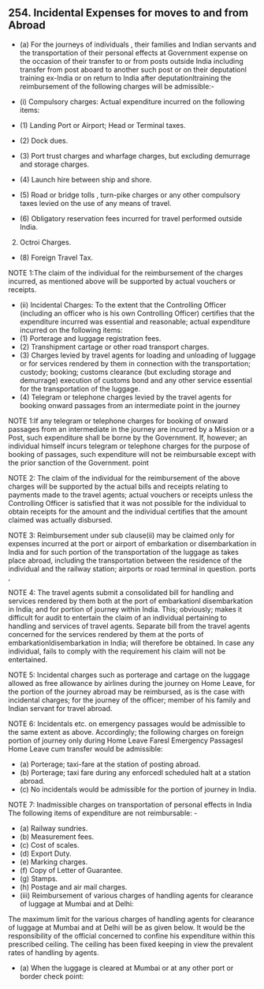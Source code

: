 ## 254. Incidental Expenses for moves to and from Abroad

- (a) For the journeys of individuals , their families and Indian servants and the transportation of their personal effects at Government expense on the occasion of their transfer to or from posts outside India including transfer from post aboard to another such post or on their deputationl training ex-India or on return to India after deputationltraining the reimbursement of the following charges will be admissible:-
- (i) Compulsory charges: Actual expenditure incurred on the following items:
- (1) Landing Port or Airport; Head or Terminal taxes.
- (2) Dock dues.
- (3) Port trust charges and wharfage charges, but excluding demurrage and storage charges.
- (4) Launch hire between ship and shore.
- (5) Road or bridge tolls , turn-pike charges or any other compulsory taxes levied on the use of any means of travel.

- (6)   Obligatory reservation fees incurred for travel performed outside India.
2. Octroi Charges.
- (8)   Foreign Travel Tax.

NOTE 1:The claim of the individual for the reimbursement of the charges incurred, as mentioned above will be supported by actual vouchers or receipts.

- (ii) Incidental Charges: To the extent that the Controlling Officer (including an officer who is his own Controlling Officer) certifies that the expenditure incurred was essential and reasonable; actual expenditure incurred on the following items:
- (1) Porterage and luggage registration fees.
- (2)   Transhipment cartage or other road transport charges.
- (3) Charges levied by travel agents for loading and unloading of luggage or for services rendered by them in connection with the transportation; custody; booking; customs clearance (but excluding storage and demurrage) execution of customs bond and any other service essential for the transportation of the luggage.
- (4)   Telegram or telephone charges levied by the travel agents for booking onward passages from an intermediate point in the journey

NOTE 1:If any telegram or telephone charges for booking of onward passages from an intermediate in the journey are incurred by a Mission or a Post, such expenditure shall be borne by the Government. If, however; an individual himself incurs telegram or telephone charges for the purpose of booking of passages, such expenditure will not be reimbursable except with the prior sanction of the Government. point

NOTE 2: The claim of the individual for the reimbursement of the above charges will be supported by the actual bills and receipts relating to payments made to the travel agents; actual vouchers or receipts unless the Controlling Officer is satisfied that it was not possible for the individual to obtain receipts for the amount and the individual certifies that the amount claimed was actually disbursed.

NOTE 3: Reimbursement under sub clause(ii) may be claimed only for expenses incurred at the port or airport of embarkation or disembarkation in India and for such portion of the transportation of the luggage as takes place abroad, including the transportation between the residence of the individual and the railway station; airports or road terminal in question. ports ,

NOTE 4: The travel agents submit a consolidated bill for handling and services rendered by them both at the port of embarkationl disembarkation in India; and for portion of journey within India. This; obviously; makes it difficult for audit to entertain the claim of an individual pertaining to handling and services of travel agents. Separate bill from the travel agents concerned for the services rendered by them at the ports of embarkationldisembarkation in India; will therefore be obtained. In case any individual, fails to comply with the requirement his claim will not be entertained.

NOTE 5: Incidental charges such as porterage and cartage on the luggage allowed as free allowance by airlines during the journey on Home Leave, for the portion of the journey abroad may be reimbursed, as is the case with incidental charges; for the journey of the officer; member of his family and Indian servant for travel abroad.

NOTE 6: Incidentals etc. on emergency passages would be admissible to the same extent as above. Accordingly; the following charges on foreign portion of journey only during Home Leave Faresl Emergency Passagesl Home Leave cum transfer would be admissible:

- (a) Porterage; taxi-fare at the station of posting abroad.
- (b) Porterage; taxi fare during any enforcedl scheduled halt at a station abroad.
- (c) No incidentals would be admissible for the portion of journey in India.

NOTE 7: Inadmissible charges on transportation of personal effects in India The following items of expenditure are not reimbursable: -

- (a) Railway sundries.
- (b) Measurement fees.
- (c) Cost of scales.
- (d) Export Duty.
- (e) Marking charges.
- (f)  Copy of Letter of Guarantee.
- (g)  Stamps.
- (h) Postage and air mail charges.
- (iii) Reimbursement of various charges of handling agents for clearance of luggage at Mumbai and at Delhi:

The maximum limit for the various charges of handling agents for clearance of luggage at Mumbai and at Delhi will be as given below. It would be the responsibility of the official concerned to confine his expenditure within this prescribed ceiling. The ceiling has been fixed keeping in view the prevalent rates of handling by agents.

- (a) When the luggage is cleared at Mumbai or at any other port or border check point:
